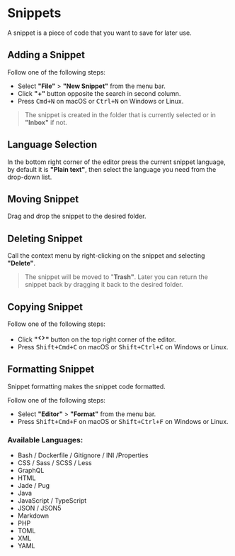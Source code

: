 # Snippets

A snippet is a piece of code that you want to save for later use.

## Adding a Snippet

Follow one of the following steps:

- Select **"File"** > **"New Snippet"** from the menu bar.
- Click **"+"** button opposite the search in second column.
- Press <kbd>Cmd+N</kbd> on macOS or <kbd>Ctrl+N</kbd> on Windows or Linux.

> The snippet is created in the folder that is currently selected or in **"Inbox"** if not.

## Language Selection

In the bottom right corner of the editor press the current snippet language, by default it is **"Plain text"**, then select the language you need from the drop-down list.

## Moving Snippet

Drag and drop the snippet to the desired folder.

## Deleting Snippet

Call the context menu by right-clicking on the snippet and selecting **"Delete"**.

> The snippet will be moved to "**Trash"**. Later you can return the snippet back by dragging it back to the desired folder.

## Copying Snippet

Follow one of the following steps:

- Click **"<svg xmlns="http://www.w3.org/2000/svg" width="18" height="18" viewBox="0 0 24 24" fill="#000"><path d="M9.71,6.29a1,1,0,0,0-1.42,0l-5,5a1,1,0,0,0,0,1.42l5,5a1,1,0,0,0,1.42,0,1,1,0,0,0,0-1.42L5.41,12l4.3-4.29A1,1,0,0,0,9.71,6.29Zm11,5-5-5a1,1,0,0,0-1.42,1.42L18.59,12l-4.3,4.29a1,1,0,0,0,0,1.42,1,1,0,0,0,1.42,0l5-5A1,1,0,0,0,20.71,11.29Z"></path></svg>"** button on the top right corner of the editor.
- Press <kbd>Shift+Cmd+C</kbd> on macOS or <kbd>Shift+Ctrl+C</kbd> on Windows or Linux.

## Formatting Snippet

Snippet formatting makes the snippet code formatted.

Follow one of the following steps:

- Select **"Editor"** > **"Format"** from the menu bar.
- Press <kbd>Shift+Cmd+F</kbd> on macOS or <kbd>Shift+Ctrl+F</kbd> on Windows or Linux.

### Available Languages:

- Bash / Dockerfile / Gitignore / INI /Properties
- CSS / Sass / SCSS / Less
- GraphQL
- HTML
- Jade / Pug
- Java
- JavaScript / TypeScript
- JSON / JSON5
- Markdown
- PHP
- TOML
- XML
- YAML
